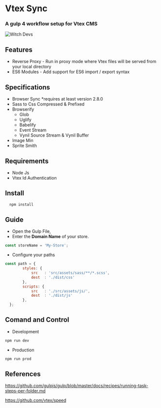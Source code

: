 # Vtex Sync 
 ### A gulp 4 workflow setup for Vtex CMS

![Witch Devs](https://raw.githubusercontent.com/CristRocha/Gulp-4-Browserify/master/src/assets/img/WicthDevs.png)
##  Features
* Reverse Proxy - Run in proxy mode where Vtex files will be served from your local directory
* ES6 Modules   - Add support for ES6 import / export syntax

##  Specifications
 
 * Browser Sync   \*requires at least version 2.8.0
 * Sass to Css Compressed & Prefixed
 * Browserify
    * Glob
    * Uglify
    * Babelify
    * Event Stream
    * Vynil Source Stream & Vynil Buffer
  * Image Min
  * Sprite Smith

## Requirements
* Node Js
* Vtex Id Authentication
## Install
```bash
  npm install
```
## Guide
- Open the Gulp File,
- Enter the **Domain Name** of your store.
```javascript
const storeName = 'My-Store';
```
- Configure your paths 
```javascript
const path = {
        styles: {
            src   : 'src/assets/sass/**/*.scss',
            dest  : './dist/css'
        },
        scripts: {
            src   : './src/assets/js/',
            dest  : './dist/js'
        },
  };
```
## Comand and Control
- Development
```bash
npm run dev
```
- Production
```bash
npm run prod
```

## References
https://github.com/gulpjs/gulp/blob/master/docs/recipes/running-task-steps-per-folder.md

https://github.com/vtex/speed
